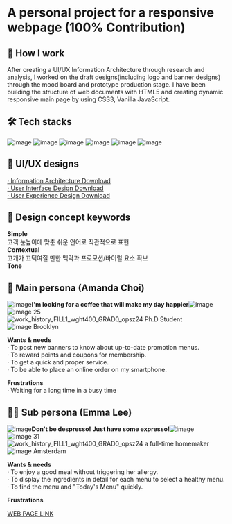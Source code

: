 # A personal project for a responsive webpage (100% Contribution)<br>
## 📖 How I work
After creating a UI/UX Information Architecture through research and analysis, I worked on the draft designs(including logo and banner designs) through the mood board and prototype production stage. I have been building the structure of web documents with HTML5 and creating dynamic responsive main page by using CSS3, Vanilla JavaScript.

## 🛠 Tech stacks
![image](https://github.com/songechoi/songechoi.github.io/assets/40445602/0465afaf-7a43-4b7e-9c8b-753c16aeafe0) ![image](https://github.com/songechoi/songechoi.github.io/assets/40445602/ae48c00a-7f64-4875-9855-3b9658cf0b11) ![image](https://github.com/songechoi/songechoi.github.io/assets/40445602/a86748f1-b9f0-42b3-9949-714e29fe8e62) ![image](https://github.com/songechoi/songechoi.github.io/assets/40445602/ede20a49-03f6-4174-8f7f-162aaa8fd23c)
 ![image](https://github.com/songechoi/songechoi.github.io/assets/40445602/d4e7ca95-7ce6-44c8-b8a7-ce4e9b65f0d2) ![image](https://github.com/songechoi/songechoi.github.io/assets/40445602/0010d3cc-a993-4958-9952-af24cd35cab3)

## 🎨 UI/UX designs
[· Information Architecture Download](https://github.com/songechoi/CoffeeHouse/assets/40445602/480c611d-12cb-4076-9943-c44a63b56ba9)<br>
[· User Interface Design Download](https://github.com/songechoi/CoffeeHouse/assets/40445602/2e72af5e-a941-4b87-920c-a84caa3b92b1)<br>
[· User Experience Design Download](https://github.com/songechoi/CoffeeHouse/assets/40445602/0c2db90c-1a8c-4b9f-87cd-80715272011a)

## 🎨 Design concept keywords
**Simple**<br>
고객 눈높이에 맞춘 쉬운 언어로 직관적으로 표현<br>
**Contextual**<br>
고개가 끄덕여질 만한 맥락과 프로모션/바이럴 요소 확보<br>
**Tone**<br>

## 👩 Main persona (Amanda Choi)
![image](https://github.com/songechoi/CoffeeHouse/assets/40445602/01531e61-8875-4f2f-989c-5e1466006990)**I'm looking for a coffee that will make my day happier**![image](https://github.com/songechoi/CoffeeHouse/assets/40445602/01531e61-8875-4f2f-989c-5e1466006990)<br>
![image](https://github.com/songechoi/CoffeeHouse/assets/40445602/14f1e095-706c-4576-b133-d6678fea7b65) 25<br>
![work_history_FILL1_wght400_GRAD0_opsz24](https://github.com/songechoi/CoffeeHouse/assets/40445602/7ed1052c-6f5c-4fa8-b457-6c3884eadd23) Ph.D Student<br>
![image](https://github.com/songechoi/CoffeeHouse/assets/40445602/1d8e923c-46e3-4da1-bf7e-f93cb4e5b1cd) Brooklyn<br>

**Wants & needs**<br>
­­­· To post new banners to know about up-to-date promotion menus.<br>
· To reward points and coupons for membership.<br>
· To get a quick and proper service.<br>
· To be able to place an online order on my smartphone.

**Frustrations**<br>
· Waiting for a long time in a busy time

## 👩‍🦰 Sub persona (Emma Lee)
![image](https://github.com/songechoi/CoffeeHouse/assets/40445602/01531e61-8875-4f2f-989c-5e1466006990)**Don't be despresso! Just have some expresso!**![image](https://github.com/songechoi/CoffeeHouse/assets/40445602/01531e61-8875-4f2f-989c-5e1466006990)<br>
![image](https://github.com/songechoi/CoffeeHouse/assets/40445602/14f1e095-706c-4576-b133-d6678fea7b65) 31<br>
![work_history_FILL1_wght400_GRAD0_opsz24](https://github.com/songechoi/CoffeeHouse/assets/40445602/7ed1052c-6f5c-4fa8-b457-6c3884eadd23) a full-time homemaker<br>
![image](https://github.com/songechoi/CoffeeHouse/assets/40445602/1d8e923c-46e3-4da1-bf7e-f93cb4e5b1cd) Amsterdam<br>

**Wants & needs**<br>
· To enjoy a good meal without triggering her allergy.<br>
· To display the ingredients in detail for each menu to select a healthy menu.<br>
· To find the menu and "Today's Menu" quickly.

**Frustrations**

[WEB PAGE LINK](https://songechoi.github.io/CoffeeHouse/index.html)
